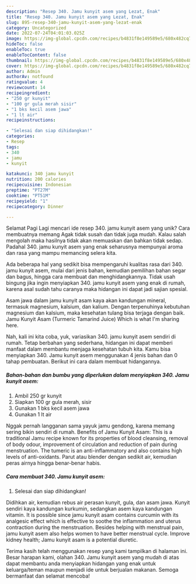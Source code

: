 ```yaml
---
description: "Resep 340. Jamu kunyit asem yang Lezat, Enak"
title: "Resep 340. Jamu kunyit asem yang Lezat, Enak"
slug: 895-resep-340-jamu-kunyit-asem-yang-lezat-enak
category: Uncategorized
date: 2022-07-24T04:01:03.025Z
image: https://img-global.cpcdn.com/recipes/b4831f8e149589e5/680x482cq70/340-jamu-kunyit-asem-foto-resep-utama.jpg
hideToc: false
enableToc: true
enableTocContent: false
thumbnail: https://img-global.cpcdn.com/recipes/b4831f8e149589e5/680x482cq70/340-jamu-kunyit-asem-foto-resep-utama.jpg
cover: https://img-global.cpcdn.com/recipes/b4831f8e149589e5/680x482cq70/340-jamu-kunyit-asem-foto-resep-utama.jpg
author: Admin
authorAv: notfound
ratingvalue: 4
reviewcount: 14
recipeingredient:
- "250 gr kunyit"
- "100 gr gula merah sisir"
- "1 bks kecil asem jawa"
- "1 lt air"
recipeinstructions:

- "Selesai dan siap dihidangkan!"
categories:
- Resep
tags:
- 340
- jamu
- kunyit

katakunci: 340 jamu kunyit 
nutrition: 200 calories
recipecuisine: Indonesian
preptime: "PT27M"
cooktime: "PT51M"
recipeyield: "1"
recipecategory: Dinner

---
```



Selamat Pagi Lagi mencari ide resep 340. jamu kunyit asem yang unik? Cara membuatnya memang Agak tidak susah dan tidak juga mudah. Kalau salah mengolah maka hasilnya tidak akan memuaskan dan bahkan tidak sedap. Padahal 340. jamu kunyit asem yang enak seharusnya mempunyai aroma dan rasa yang mampu memancing selera kita.


Ada beberapa hal yang sedikit bisa mempengaruhi kualitas rasa dari 340. jamu kunyit asem, mulai dari jenis bahan, kemudian pemilihan bahan segar dan bagus, hingga cara membuat dan menghidangkannya. Tidak usah bingung jika ingin menyiapkan 340. jamu kunyit asem yang enak di rumah, karena asal sudah tahu caranya maka hidangan ini dapat jadi sajian spesial.

Asam jawa dalam jamu kunyit asam kaya akan kandungan mineral, termasuk magnesium, kalsium, dan kalium. Dengan terpenuhinya kebutuhan magnesium dan kalsium, maka kesehatan tulang bisa terjaga dengan baik. Jamu Kunyit Asam (Turmeric Tamarind Juice) Which is what I&#39;m sharing here.


Nah, kali ini kita coba, yuk, variasikan 340. jamu kunyit asem sendiri di rumah. Tetap berbahan yang sederhana, hidangan ini dapat memberi manfaat dalam membantu menjaga kesehatan tubuh kita. Kamu bisa menyiapkan 340. Jamu kunyit asem menggunakan 4 jenis bahan dan 0 tahap pembuatan. Berikut ini cara dalam membuat hidangannya.

<!--inarticleads1-->

##### Bahan-bahan dan bumbu yang diperlukan dalam menyiapkan 340. Jamu kunyit asem:

1. Ambil 250 gr kunyit
1. Siapkan 100 gr gula merah, sisir
1. Gunakan 1 bks kecil asem jawa
1. Gunakan 1 lt air


Nggak pernah langganan sama yayuk jamu gendong, karena memang sering bikin sendiri di rumah. Benefits of Jamu Kunyit Asam: This is a traditional Jamu recipe known for its properties of blood cleansing, removal of body odour, improvement of circulation and reduction of pain during menstruation. The tumeric is an anti-inflammatory and also contains high levels of anti-oxidants. Parut atau blender dengan sedikit air, kemudian peras airnya hingga benar-benar habis. 

<!--inarticleads2-->

##### Cara membuat 340. Jamu kunyit asem:


1. Selesai dan siap dihidangkan!

Didihkan air, kemudian rebus air perasan kunyit, gula, dan asam jawa. Kunyit sendiri kaya kandungan kurkumin, sedangkan asem kaya kandungan vitamin. It is possible since jamu kunyit asam contains curcumin with its analgesic effect which is effective to soothe the inflammation and uterus contraction during the menstruation. Besides helping with menstrual pain, jamu kunyit asem also helps women to have better menstrual cycle. Improve kidney health; Jamu kunyit asam is a potential diuretic. 

Terima kasih telah menggunakan resep yang kami tampilkan di halaman ini. Besar harapan kami, olahan 340. Jamu kunyit asem yang mudah di atas dapat membantu anda menyiapkan hidangan yang enak untuk keluarga/teman maupun menjadi ide untuk berjualan makanan. Semoga bermanfaat dan selamat mencoba!
